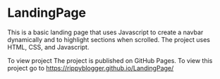# LandingPage
This is a basic landing page that uses Javascript to create a navbar dynamically and to highlight sections when scrolled. 
The project uses HTML, CSS, and Javascript.

To view project
The project is published on GitHub Pages. To view this project go to https://rippyblogger.github.io/LandingPage/
